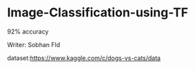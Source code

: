 # Image-Classification-using-TF

92% accuracy

Writer: Sobhan Fld

dataset:https://www.kaggle.com/c/dogs-vs-cats/data
